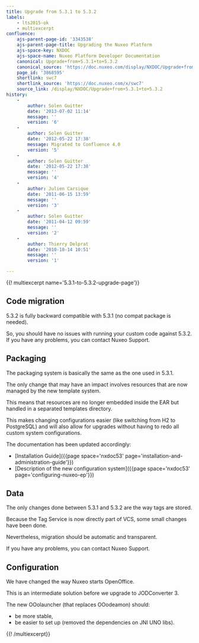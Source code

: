 ```yaml
---
title: Upgrade from 5.3.1 to 5.3.2
labels:
    - lts2015-ok
    - multiexcerpt
confluence:
    ajs-parent-page-id: '3343538'
    ajs-parent-page-title: Upgrading the Nuxeo Platform
    ajs-space-key: NXDOC
    ajs-space-name: Nuxeo Platform Developer Documentation
    canonical: Upgrade+from+5.3.1+to+5.3.2
    canonical_source: 'https://doc.nuxeo.com/display/NXDOC/Upgrade+from+5.3.1+to+5.3.2'
    page_id: '3868595'
    shortlink: swc7
    shortlink_source: 'https://doc.nuxeo.com/x/swc7'
    source_link: /display/NXDOC/Upgrade+from+5.3.1+to+5.3.2
history:
    - 
        author: Solen Guitter
        date: '2013-07-02 11:14'
        message: ''
        version: '6'
    - 
        author: Solen Guitter
        date: '2012-05-22 17:38'
        message: Migrated to Confluence 4.0
        version: '5'
    - 
        author: Solen Guitter
        date: '2012-05-22 17:38'
        message: ''
        version: '4'
    - 
        author: Julien Carsique
        date: '2011-06-15 13:59'
        message: ''
        version: '3'
    - 
        author: Solen Guitter
        date: '2011-04-12 09:59'
        message: ''
        version: '2'
    - 
        author: Thierry Delprat
        date: '2010-10-14 10:51'
        message: ''
        version: '1'

---
```

{{! multiexcerpt name='5.3.1-to-5.3.2-upgrade-page'}}

## **Code migration**

5.3.2 is fully backward compatible with 5.3.1 (no compat package is needed).

So, you should have no issues with running your custom code against 5.3.2\. If you have any problems, you can contact Nuxeo Support.

## **Packaging**

The packaging system is basically the same as the one used in 5.3.1.

The only change that may have an impact involves resources that are now managed by the new template system.

This means that resources are no longer embedded inside the EAR but handled in a separated templates directory.

This makes changing configurations easier (like switching from H2 to PostgreSQL) and will also allow for upgrades without having to redo all custom system configurations.

The documentation has been updated accordingly:

*   [Installation Guide]({{page space='nxdoc53' page='installation-and-administration-guide'}})
*   [Description of the new configuration system]({{page space='nxdoc53' page='configuring-nuxeo-ep'}})

## **Data**

The only changes done between 5.3.1 and 5.3.2 are the way tags are stored.

Because the Tag Service is now directly part of VCS, some small changes have been done.

Nevertheless, migration should be automatic and transparent.

If you have any problems, you can contact Nuxeo Support.

## **Configuration**

We have changed the way Nuxeo starts OpenOffice.

This is an intermediate solution before we upgrade to JODConverter 3.

The new OOolauncher (that replaces OOodeamon) should:

*   be more stable,
*   be easier to set up (removed the dependencies on JNI UNO libs).

{{! /multiexcerpt}}

&nbsp;

&nbsp;